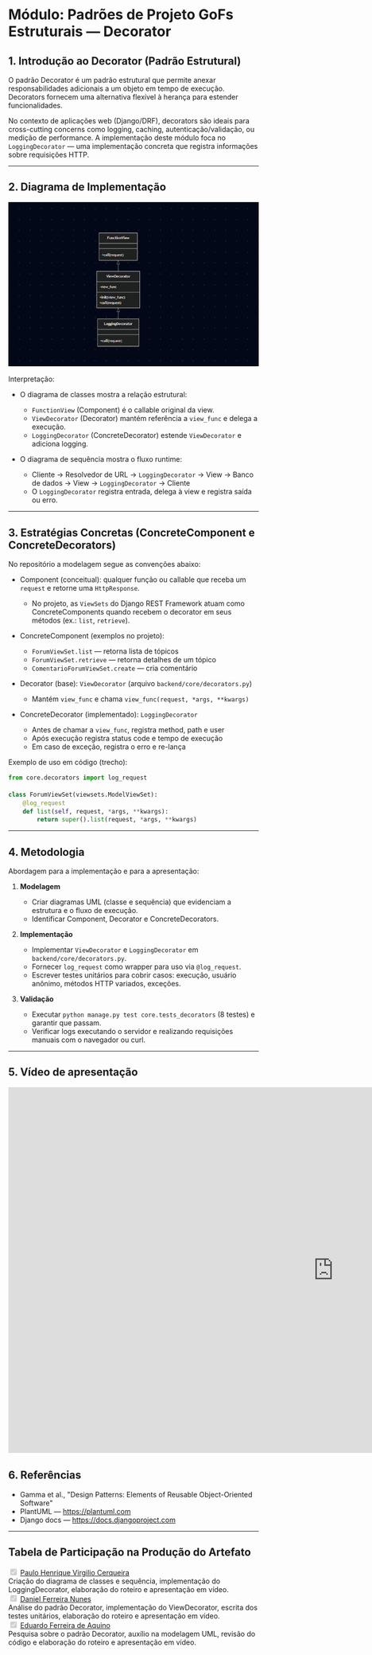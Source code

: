 # Módulo: Padrões de Projeto GoFs Estruturais — Decorator


## 1. Introdução ao Decorator (Padrão Estrutural)

O padrão Decorator é um padrão estrutural que permite anexar responsabilidades adicionais a um objeto
em tempo de execução. Decorators fornecem uma alternativa flexível à herança para estender funcionalidades.

No contexto de aplicações web (Django/DRF), decorators são ideais para cross-cutting concerns como
logging, caching, autenticação/validação, ou medição de performance. A implementação deste módulo foca
no `LoggingDecorator` — uma implementação concreta que registra informações sobre requisições HTTP.

---

## 2. Diagrama de Implementação

![alt text](image.png)

Interpretação:
- O diagrama de classes mostra a relação estrutural:
  - `FunctionView` (Component) é o callable original da view.
  - `ViewDecorator` (Decorator) mantém referência a `view_func` e delega a execução.
  - `LoggingDecorator` (ConcreteDecorator) estende `ViewDecorator` e adiciona logging.

- O diagrama de sequência mostra o fluxo runtime:
  - Cliente → Resolvedor de URL → `LoggingDecorator` → View → Banco de dados → View → `LoggingDecorator` → Cliente
  - O `LoggingDecorator` registra entrada, delega à view e registra saída ou erro.


---

## 3. Estratégias Concretas (ConcreteComponent e ConcreteDecorators)

No repositório a modelagem segue as convenções abaixo:

- Component (conceitual): qualquer função ou callable que receba um `request` e retorne uma `HttpResponse`.
  - No projeto, as `ViewSets` do Django REST Framework atuam como ConcreteComponents quando recebem o decorator
    em seus métodos (ex.: `list`, `retrieve`).

- ConcreteComponent (exemplos no projeto):
  - `ForumViewSet.list` — retorna lista de tópicos
  - `ForumViewSet.retrieve` — retorna detalhes de um tópico
  - `ComentarioForumViewSet.create` — cria comentário

- Decorator (base): `ViewDecorator` (arquivo `backend/core/decorators.py`)
  - Mantém `view_func` e chama `view_func(request, *args, **kwargs)`

- ConcreteDecorator (implementado): `LoggingDecorator`
  - Antes de chamar a `view_func`, registra method, path e user
  - Após execução registra status code e tempo de execução
  - Em caso de exceção, registra o erro e re-lança

Exemplo de uso em código (trecho):

```python
from core.decorators import log_request

class ForumViewSet(viewsets.ModelViewSet):
    @log_request
    def list(self, request, *args, **kwargs):
        return super().list(request, *args, **kwargs)
```

---

## 4. Metodologia

Abordagem para a implementação e para a apresentação:

1. **Modelagem**
   - Criar diagramas UML (classe e sequência) que evidenciam a estrutura e o fluxo de execução.
   - Identificar Component, Decorator e ConcreteDecorators.

2. **Implementação**
   - Implementar `ViewDecorator` e `LoggingDecorator` em `backend/core/decorators.py`.
   - Fornecer `log_request` como wrapper para uso via `@log_request`.
   - Escrever testes unitários para cobrir casos: execução, usuário anônimo, métodos HTTP variados, exceções.

3. **Validação**
   - Executar `python manage.py test core.tests_decorators` (8 testes) e garantir que passam.
   - Verificar logs executando o servidor e realizando requisições manuais com o navegador ou curl.


---

## 5. Vídeo de apresentação 

<iframe width="1307" height="735" src="https://www.youtube.com/embed/VPRuDv5MTB8" title="Gofs Estruturais" frameborder="0" allow="accelerometer; autoplay; clipboard-write; encrypted-media; gyroscope; picture-in-picture; web-share" referrerpolicy="strict-origin-when-cross-origin" allowfullscreen></iframe>


## 6. Referências

- Gamma et al., "Design Patterns: Elements of Reusable Object-Oriented Software"
- PlantUML — https://plantuml.com
- Django docs — https://docs.djangoproject.com

---

## Tabela de Participação na Produção do Artefato

<label><input type="checkbox" checked disabled> [ Paulo Henrique Virgilio Cerqueira ](https://github.com/paulocerqr)</label><br> Criação do diagrama de classes e sequência, implementação do LoggingDecorator, elaboração do roteiro e apresentação em vídeo.<br>
<label><input type="checkbox" checked disabled> [ Daniel Ferreira Nunes ](https://github.com/Mach1r0)</label><br>
    Análise do padrão Decorator, implementação do ViewDecorator, escrita dos testes unitários, elaboração do roteiro e apresentação em vídeo.<br>
<label><input type="checkbox" checked disabled> [ Eduardo Ferreira de Aquino ](https://github.com/fxred)</label><br>
    Pesquisa sobre o padrão Decorator, auxílio na modelagem UML, revisão do código e elaboração do roteiro e apresentação em vídeo.<br>
